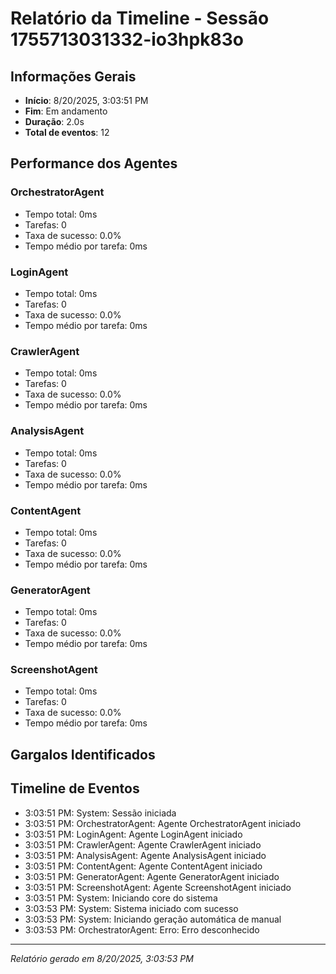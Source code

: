 
# Relatório da Timeline - Sessão 1755713031332-io3hpk83o

## Informações Gerais
- **Início**: 8/20/2025, 3:03:51 PM
- **Fim**: Em andamento
- **Duração**: 2.0s
- **Total de eventos**: 12

## Performance dos Agentes
### OrchestratorAgent
- Tempo total: 0ms
- Tarefas: 0
- Taxa de sucesso: 0.0%
- Tempo médio por tarefa: 0ms

### LoginAgent
- Tempo total: 0ms
- Tarefas: 0
- Taxa de sucesso: 0.0%
- Tempo médio por tarefa: 0ms

### CrawlerAgent
- Tempo total: 0ms
- Tarefas: 0
- Taxa de sucesso: 0.0%
- Tempo médio por tarefa: 0ms

### AnalysisAgent
- Tempo total: 0ms
- Tarefas: 0
- Taxa de sucesso: 0.0%
- Tempo médio por tarefa: 0ms

### ContentAgent
- Tempo total: 0ms
- Tarefas: 0
- Taxa de sucesso: 0.0%
- Tempo médio por tarefa: 0ms

### GeneratorAgent
- Tempo total: 0ms
- Tarefas: 0
- Taxa de sucesso: 0.0%
- Tempo médio por tarefa: 0ms

### ScreenshotAgent
- Tempo total: 0ms
- Tarefas: 0
- Taxa de sucesso: 0.0%
- Tempo médio por tarefa: 0ms

## Gargalos Identificados


## Timeline de Eventos
- 3:03:51 PM: System: Sessão iniciada
- 3:03:51 PM: OrchestratorAgent: Agente OrchestratorAgent iniciado
- 3:03:51 PM: LoginAgent: Agente LoginAgent iniciado
- 3:03:51 PM: CrawlerAgent: Agente CrawlerAgent iniciado
- 3:03:51 PM: AnalysisAgent: Agente AnalysisAgent iniciado
- 3:03:51 PM: ContentAgent: Agente ContentAgent iniciado
- 3:03:51 PM: GeneratorAgent: Agente GeneratorAgent iniciado
- 3:03:51 PM: ScreenshotAgent: Agente ScreenshotAgent iniciado
- 3:03:51 PM: System: Iniciando core do sistema
- 3:03:53 PM: System: Sistema iniciado com sucesso
- 3:03:53 PM: System: Iniciando geração automática de manual
- 3:03:53 PM: OrchestratorAgent: Erro: Erro desconhecido

---
*Relatório gerado em 8/20/2025, 3:03:53 PM*
